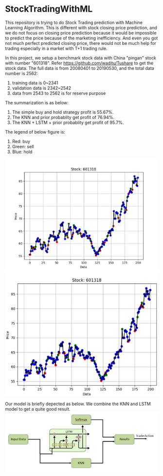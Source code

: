 # StockTradingWithML
This repository is trying to do Stock Trading prediction with Machine Learning Algorithm. This is different with stock closing price prediction, and we do not focus on closing price prediction because it would be impossible to predict the price because of the marketing inefficiency. And even you got not much perfect predicted closing price, there would not be much help for trading especially in a market with T+1 trading rule.

In this project, we setup a benchmark stock data with China "pingan" stock with number "601318". Refer https://github.com/waditu/Tushare to get the stock data.
The full data is from 20080401 to 20190530, and the total data number is 2562:
1. training data is 0~2341
2. validation data is 2342~2542
3. data from 2543 to 2562 is for reserve purpose

The summarization is as below:
1. The simple buy and hold strategy profit is 55.67%. 
2. The KNN and prior probablity get profit of 76.94%. 
3. The KNN + LSTM + prior probablity get profit of 95.7%. 

The legend of below figure is:
1. Red: buy
2. Green: sell
3. Blue: hold

![Trading Diagram of KNN](https://github.com/LizhongJin/StockTradingWithML/blob/master/images/trading_1.png)
![Trading Diagram of LSTM](https://github.com/LizhongJin/StockTradingWithML/blob/master/images/trading_2.png)

Our model is briefly depected as below. We combine the KNN and LSTM model to get a quite good result.
![Model](https://github.com/LizhongJin/StockTradingWithML/blob/master/images/model.png)

